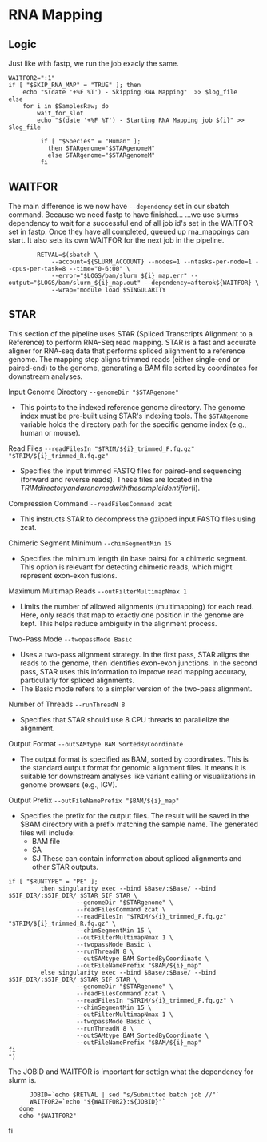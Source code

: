 # RNA Mapping

## Logic
Just like with fastp, we run the job exacly the same.

```
WAITFOR2=":1"
if [ "$SKIP_RNA_MAP" = "TRUE" ]; then 
    echo "$(date '+%F %T') - Skipping RNA Mapping"  >> $log_file
else
    for i in $SamplesRaw; do
        wait_for_slot
        echo "$(date '+%F %T') - Starting RNA Mapping job ${i}" >> $log_file

         if [ "$Species" = "Human" ];
           then STARgenome="$STARgenomeH"
           else STARgenome="$STARgenomeM"
         fi
```

## WAITFOR
The main difference is we now have `--dependency` set in our sbatch command. Because we need fastp to have finished...
...we use slurms dependency to wait for a successful end of all job id's set in the WAITFOR set in fastp.
Once they have all completed, queued up rna_mappings can start.
It also sets its own WAITFOR for the next job in the pipeline.

```
        RETVAL=$(sbatch \
            --account=${SLURM_ACCOUNT} --nodes=1 --ntasks-per-node=1 --cpus-per-task=8 --time="0-6:00" \
            --error="$LOGS/bam/slurm_${i}_map.err" --output="$LOGS/bam/slurm_${i}_map.out" --dependency=afterok${WAITFOR} \
            --wrap="module load $SINGULARITY
```
## STAR
This section of the pipeline uses STAR (Spliced Transcripts Alignment to a Reference) to perform RNA-Seq read mapping. 
STAR is a fast and accurate aligner for RNA-seq data that performs spliced alignment to a reference genome. 
The mapping step aligns trimmed reads (either single-end or paired-end) to the genome, generating a BAM file sorted by coordinates for downstream analyses.

Input Genome Directory `--genomeDir "$STARgenome"`
+ This points to the indexed reference genome directory.
  The genome index must be pre-built using STAR's indexing tools.
  The `$STARgenome` variable holds the directory path for the specific genome index (e.g., human or mouse).

Read Files `--readFilesIn "$TRIM/${i}_trimmed_F.fq.gz" "$TRIM/${i}_trimmed_R.fq.gz"`
+ Specifies the input trimmed FASTQ files for paired-end sequencing (forward and reverse reads).
  These files are located in the $TRIM directory and are named with the sample identifier ($i).

Compression Command `--readFilesCommand zcat`
+ This instructs STAR to decompress the gzipped input FASTQ files using zcat.

Chimeric Segment Minimum `--chimSegmentMin 15`
+ Specifies the minimum length (in base pairs) for a chimeric segment.
  This option is relevant for detecting chimeric reads, which might represent exon-exon fusions.

Maximum Multimap Reads `--outFilterMultimapNmax 1`
+ Limits the number of allowed alignments (multimapping) for each read.
  Here, only reads that map to exactly one position in the genome are kept.
  This helps reduce ambiguity in the alignment process.

Two-Pass Mode `--twopassMode Basic`
+ Uses a two-pass alignment strategy. In the first pass, STAR aligns the reads to the genome, then identifies exon-exon junctions.
  In the second pass, STAR uses this information to improve read mapping accuracy, particularly for spliced alignments.
+ The Basic mode refers to a simpler version of the two-pass alignment.

Number of Threads `--runThreadN 8`
+ Specifies that STAR should use 8 CPU threads to parallelize the alignment.

Output Format `--outSAMtype BAM SortedByCoordinate`
+ The output format is specified as BAM, sorted by coordinates. This is the standard output format for genomic alignment files.
  It means it is suitable for downstream analyses like variant calling or visualizations in genome browsers (e.g., IGV).

Output Prefix `--outFileNamePrefix "$BAM/${i}_map"`
+ Specifies the prefix for the output files. The result will be saved in the $BAM directory with a prefix matching the sample name.
  The generated files will include:
  + BAM file
  + SA
  + SJ
  These can contain information about spliced alignments and other STAR outputs.

```
if [ "$RUNTYPE" = "PE" ];
         then singularity exec --bind $Base/:$Base/ --bind $SIF_DIR/:$SIF_DIR/ $STAR_SIF STAR \
                   --genomeDir "$STARgenome" \
                   --readFilesCommand zcat \
                   --readFilesIn "$TRIM/${i}_trimmed_F.fq.gz" "$TRIM/${i}_trimmed_R.fq.gz" \
                   --chimSegmentMin 15 \
                   --outFilterMultimapNmax 1 \
                   --twopassMode Basic \
                   --runThreadN 8 \
                   --outSAMtype BAM SortedByCoordinate \
                   --outFileNamePrefix "$BAM/${i}_map"
         else singularity exec --bind $Base/:$Base/ --bind $SIF_DIR/:$SIF_DIR/ $STAR_SIF STAR \
                   --genomeDir "$STARgenome" \
                   --readFilesCommand zcat \
                   --readFilesIn "$TRIM/${i}_trimmed_F.fq.gz" \
                   --chimSegmentMin 15 \
                   --outFilterMultimapNmax 1 \
                   --twopassMode Basic \
                   --runThreadN 8 \
                   --outSAMtype BAM SortedByCoordinate \
                   --outFileNamePrefix "$BAM/${i}_map"
fi
")
```
The JOBID and WAITFOR is important for settign what the dependency for slurm is.

```
      JOBID=`echo $RETVAL | sed "s/Submitted batch job //"`
      WAITFOR2=`echo "${WAITFOR2}:${JOBID}"`
   done
   echo "$WAITFOR2"
```
fi
